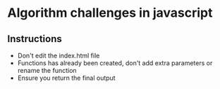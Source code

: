 # Algorithm challenges in javascript

## Instructions
 - Don't edit the index.html file
 - Functions has already been created, don't add extra parameters or rename the function
 - Ensure you return the final output
